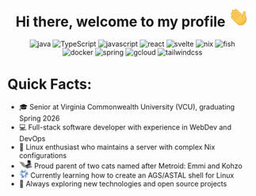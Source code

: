 <h1 align="center">
    Hi there, welcome to my profile <img src="assets/Hi.gif" height="40px">
</h1>

<p align="center">
    <img src="https://img.shields.io/badge/java-java?style=for-the-badge&logo=openjdk&color=crimson" alt="java"/>
    <img src="https://img.shields.io/badge/ts-TypeScript?style=for-the-badge&logo=TypeScript&logoColor=white&color=blue" alt="TypeScript"/>
    <img src="https://img.shields.io/badge/js-javascript?style=for-the-badge&logo=javascript&logoColor=black&color=gold" alt="javascript"/>
    <img src="https://img.shields.io/badge/react-react?style=for-the-badge&logo=react&logoColor=black&color=%2361dafb" alt="react"/>
    <img src="https://img.shields.io/badge/svelte-svelte?style=for-the-badge&logo=svelte&logoColor=white&color=%23ff3e00" alt="svelte"/>
    <img src="https://img.shields.io/badge/nix-nix?style=for-the-badge&logo=nixos&logoColor=white&color=%235277c3" alt="nix"/>
    <img src="https://img.shields.io/badge/fish-fish?style=for-the-badge&logo=fishshell&logoColor=black&color=%238de364" alt="fish"/>
    <br/>
    <img src="https://img.shields.io/badge/docker-docker?style=for-the-badge&logo=docker&logoColor=white&color=%232496ed" alt="docker"/>
    <img src="https://img.shields.io/badge/spring-spring?style=for-the-badge&logo=spring&logoColor=white&color=%236db33f" alt="spring"/>
    <img src="https://img.shields.io/badge/g%20cloud-cloud?style=for-the-badge&logo=googlecloud&logoColor=white&color=%234889f4" alt="gcloud"/>
    <img src="https://img.shields.io/badge/tailwind-tailwind?style=for-the-badge&logo=tailwindcss&logoColor=white&color=%2306b6d4" alt="tailwindcss"/>
</p>


# Quick Facts:

- 🎓 Senior at Virginia Commonwealth University (VCU), graduating Spring 2026
- 💻 Full-stack software developer with experience in WebDev and DevOps
- 🐧 Linux enthusiast who maintains a server with complex Nix configurations
- <img src="assets/cat.gif" height="18"> Proud parent of two cats named after Metroid: Emmi and Kohzo
- <img src="assets/nix.png" height="16"> Currently learning how to create an AGS/ASTAL shell for Linux
- 🚀 Always exploring new technologies and open source projects